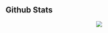 <br/>  

## Github Stats  
<div align="center"><img src="https://github-readme-stats.vercel.app/api?username=Steve5wutongyu6&show_icons=true&count_private=true&hide_border=true" align="center" /></div>  
<br/>  
